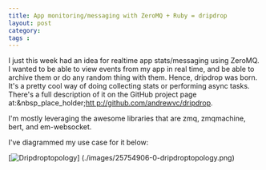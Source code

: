 ```yaml
---
title: App monitoring/messaging with ZeroMQ + Ruby = dripdrop
layout: post
category: 
tags : 
---
```





I just this week had an idea for realtime app stats/messaging using ZeroMQ. I
wanted to be able to view events from my app in real time, and be able to
archive them or do any random thing with them. Hence, dripdrop was born. It's
a pretty cool way of doing collecting stats or performing async tasks. There's
a full description of it on the GitHub project page at:&nbsp_place_holder;[htt
p://github.com/andrewvc/dripdrop](http://github.com/andrewvc/dripdrop).

I'm mostly leveraging the awesome libraries that are zmq, zmqmachine, bert,
and em-websocket.

I've diagrammed my use case for it below:

[![Dripdroptopology](./images/25754906-0-dripdroptopology.png.scaled.500.jpg)]
(./images/25754906-0-dripdroptopology.png)

